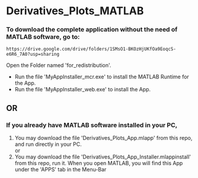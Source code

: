 # Derivatives_Plots_MATLAB

### To download the complete application without the need of MATLAB software, go to:

    https://drive.google.com/drive/folders/1SMsO1-BKOzHjUKfOa9EoqcS-e6R6_7A0?usp=sharing
  
Open the Folder named 'for_redistribution'.   
   * Run the file 'MyAppInstaller_mcr.exe' to install the MATLAB Runtime for the App.   
   * Run the file 'MyAppInstaller_web.exe' to install the App.   

## OR

### If you already have MATLAB software installed in your PC,
1) You may download the file 'Derivatives_Plots_App.mlapp' from this repo, and run directly in your PC.   
or   
2) You may download the file 'Derivatives_Plots_App_Installer.mlappinstall' from this repo, run it. When you open MATLAB, you will find this App under the 'APPS' tab in the Menu-Bar
